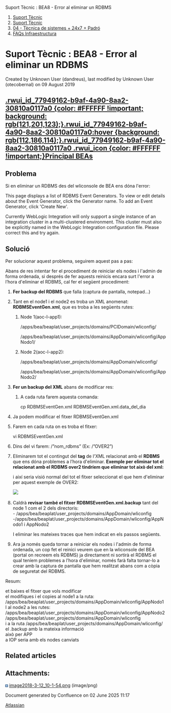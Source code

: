 Suport Tècnic : BEA8 - Error al eliminar un RDBMS  

1.  [Suport Tècnic](index.html)
2.  [Suport Tècnic](13893782.html)
3.  [04 - Tècnica de sistemes + 24x7 + Padró](26313202.html)
4.  [FAQs Infraestructura](FAQs-Infraestructura_26313593.html)

Suport Tècnic : BEA8 - Error al eliminar un RDBMS
=================================================

Created by Unknown User (dandreus), last modified by Unknown User (otecobernal) on 09 August 2019

[.rwui\_id\_77949162-b9af-4a90-8aa2-30810a0117a0 {color: #FFFFFF !important; background: rgb(121,201,123);}.rwui\_id\_77949162-b9af-4a90-8aa2-30810a0117a0:hover {background: rgb(112,186,114);}.rwui\_id\_77949162-b9af-4a90-8aa2-30810a0117a0 .rwui\_icon {color: #FFFFFF !important;}Principal BEAs](https://steps.everis.com/confluence/display/AOC/03.+WEBLOGICS+BEA "Principal BEAs")
-------------------------------------------------------------------------------------------------------------------------------------------------------------------------------------------------------------------------------------------------------------------------------------------------------------------------------------------------------------------------------------------

Problema
--------

Si en eliminar un RDBMS des del wliconsole de BEA ens dóna l'error: 

This page displays a list of RDBMS Event Generators. To view or edit details about the Event Generator, click the Generator name. To add an Event Generator, click 'Create New'.  
  
Currently WebLogic Integration will only support a single instance of an integration cluster in a multi-clustered environment. This cluster must also be explicitly named in the WebLogic Integration configuration file. Please correct this and try again.

Solució
-------

Per solucionar aquest problema, seguirem aquest pas a pas: 

Abans de res intentar fer el procediment de reiniciar els nodes i l'admin de forma ordenada, si després de fer aquests reinicis encara surt l'error a l’hora d'eliminar el RDBMS, cal fer el següent procediment:

1.  **Fer backup del RDBMS** que falla (captura de pantalla, notepad...)
2.  Tant en el node1 i el node2 es troba un XML anomenat: **RDBMSEventGen.xml**, que es troba a les següents rutes:  
    1.  Node 1(aoc-l-app1): 
        
        /apps/bea/beaplat/user\_projects/domains/PCIDomain/wliconfig/
        
        /apps/bea/beaplat/user\_projects/domains/AppDomain/wliconfig/AppNodo1/
        
    2.  Node 2(aoc-l-app2):
        
        /apps/bea/beaplat/user\_projects/domains/AppDomain/wliconfig/
        
        /apps/bea/beaplat/user\_projects/domains/AppDomain/wliconfig/AppNodo2/
        
3.  **Fer un backup del XML** abans de modificar res:
    1.  A cada ruta farem aquesta comanda:
        
        cp RDBMSEventGen.xml RDBMSEventGen.xml.data\_del\_dia
        
4.  Ja podem modificar el fitxer RDBMSEventGen.xml

1.  Farem en cada ruta on es troba el fitxer:
    
    vi RDBMSEventGen.xml
    
2.  Dins del vi farem: /”nom\_rdbms” (Ex: /”OVER2”)
3.  Eliminarem tot el contingut del **tag** de l'XML relacionat amb el **RDBMS** que ens dóna problemes a l’hora d'eliminar. __Exemple per eliminar tot el relacionat amb el RDBMS over2 tindríem que eliminar tot això del xml:__
    
    <RDBMSEventGenConfiguration
    name="OVER2"><channel
    queue-connection-factory="wli.internal.egrdbms.XAQueueConnectionFactory"
    generate-Schema="false" payload-format="xml"
    post-query="UPDATE OVER\_TRAMIT\_INSTANCIA SET ESTAT=-1 WHERE ID=@ID"
    query="SELECT ID FROM OVER\_TRAMIT\_INSTANCIA WHERE TRAMITAT=1 AND ESTAT=1
    AND INTENTS &lt; 5" polling-interval="10"
    max-rows-per-event="1" max-rows="1" polling-threads="1"
    column-names="" polled-at-column-name="BEA\_POLLED\_AT"
    id-column-name="BEA\_SEQ\_ID" event-table-name=""
    data-source-name="overDataSource" db-vendor-name=""
    event-sub-type="Insert" event-type="Select"
    event-name="OVER2" channel-id="1520441120468"
    comment="OVER2" publish-as-user=""
    channel="/www.aoc.cat/over/motor/tramitacio-asincrona"/></RDBMSEventGenConfiguration>
    
    i així seria visió normal del tot el fitxer seleccionat el que hem d'eliminar per aquest exemple de OVER2:
    
    ![](attachments/26313592/26316367.png)

6.  Caldrà **revisar també el fitxer RDBMSEventGen.xml.backup** tant del node 1 com el 2 dels directoris:  
    \- /apps/bea/beaplat/user\_projects/domains/AppDomain/wliconfig  
    \-/apps/bea/beaplat/user\_projects/domains/AppDomain/wliconfig/AppNodo1 i AppNodo2  
      
    I eliminar les mateixes traces que hem indicat en els passos següents.  
      
    
7.  Ara ja només queda tornar a reiniciar els nodes i l'admin de forma ordenada, un cop fet el reinici veurem que en la wliconsole del BEA (portal on recreem els RDBMS) ja directament ni sortirà el RDBMS el qual teníem problemes a l’hora d'eliminar, només farà falta tornar-lo a crear amb la captura de pantalla que hem realitzat abans com a còpia de seguretat del RDBMS.

Resum:

et baixes el fitxer que vols modificar  
el modifiques i el copies al node1 a la ruta: /apps/bea/beaplat/user\_projects/domains/AppDomain/wliconfig/AppNodo1  
I al node2 a les rutes:  
/apps/bea/beaplat/user\_projects/domains/AppDomain/wliconfig/AppNodo2  
/apps/bea/beaplat/user\_projects/domains/AppDomain/wliconfig  
i a la ruta /apps/bea/beaplat/user\_projects/domains/AppDomain/wliconfig/ el .backup amb la mateixa informació  
això per APP  
a IOP seria amb els nodes canviats

Related articles
----------------

  

Attachments:
------------

![](images/icons/bullet_blue.gif) [image2018-3-12\_10-1-54.png](attachments/26313592/26316367.png) (image/png)  

Document generated by Confluence on 02 June 2025 11:17

[Atlassian](http://www.atlassian.com/)